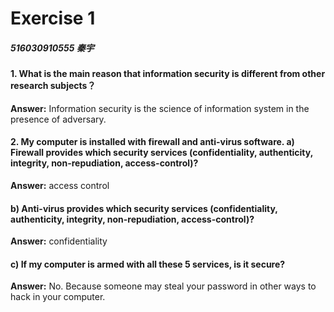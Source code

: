 # Exercise 1

##### 516030910555 秦宇

#### 1. What is the main reason that information security is different from other research subjects？

**Answer:** Information security is the science of information system in the presence of adversary.

#### 2. My computer is installed with firewall and anti-virus software.   a) Firewall provides which security services (confidentiality, authenticity, integrity, non-repudiation, access-control)? 

**Answer:**  access control

#### b) Anti-virus provides which security services (confidentiality, authenticity, integrity, non-repudiation, access-control)? 

**Answer:** confidentiality

#### c) If my computer is armed with all these 5 services, is it secure? 

**Answer:** No. Because someone may steal your password in other ways to hack in your computer.





